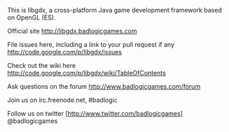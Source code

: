 This is libgdx, a cross-platform Java game development framework based on 
OpenGL (ES).

Official site
http://libgdx.badlogicgames.com

File issues here, including a link to your pull request if any
http://code.google.com/p/libgdx/issues

Check out the wiki here
http://code.google.com/p/libgdx/wiki/TableOfContents

Ask questions on the forum
http://www.badlogicgames.com/forum

Join us on irc.freenode.net, #badlogic

Follow us on twitter [http://www.twitter.com/badlogicgames] @badlogicgames